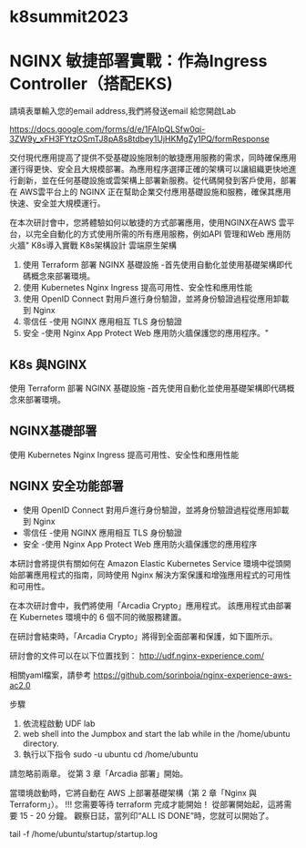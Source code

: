 # k8summit2023
# NGINX 敏捷部署實戰：作為Ingress Controller（搭配EKS)

請填表單輸入您的email address,我們將發送email 給您開啟Lab

https://docs.google.com/forms/d/e/1FAIpQLSfw0qi-3ZW9y_xFH3FYtzOSmTJ8pA8s8tdbey1UjHKMgZy1PQ/formResponse

交付現代應用提高了提供不受基礎設施限制的敏捷應用服務的需求，同時確保應用運行得更快、安全且大規模部署。為應用程序選擇正確的架構可以讓組織更快地進行創新，並在任何基礎設施或雲架構上部署新服務。從代碼開發到客戶使用，部署在 AWS雲平台上的 NGINX 正在幫助企業交付應用基礎設施和服務，確保其應用快速、安全並大規模運行。

在本次研討會中，您將體驗如何以敏捷的方式部署應用，使用NGINX在AWS 雲平台，以完全自動化的方式使用所需的所有應用服務，例如API 管理和Web 應用防火牆"
K8s導入實戰 K8s架構設計   雲端原生架構

1. 使用 Terraform 部署 NGINX 基礎設施 -首先使用自動化並使用基礎架構即代碼概念來部署環境。
2. 使用 Kubernetes Nginx Ingress 提高可用性、安全性和應用性能
3. 使用 OpenID Connect 對用戶進行身份驗證，並將身份驗證過程從應用卸載到 Nginx
4. 零信任 -使用 NGINX 應用相互 TLS 身份驗證
5. 安全 -使用 Nginx App Protect Web 應用防火牆保護您的應用程序。"

## K8s 與NGINX 
使用 Terraform 部署 NGINX 基礎設施 -首先使用自動化並使用基礎架構即代碼概念來部署環境。
## NGINX基礎部署	
使用 Kubernetes Nginx Ingress 提高可用性、安全性和應用性能
## NGINX 安全功能部署	
- 使用 OpenID Connect 對用戶進行身份驗證，並將身份驗證過程從應用卸載到 Nginx
- 零信任 -使用 NGINX 應用相互 TLS 身份驗證
- 安全 -使用 Nginx App Protect Web 應用防火牆保護您的應用程序

本研討會將提供有關如何在 Amazon Elastic Kubernetes Service 環境中從頭開始部署應用程式的指南，同時使用 Nginx 解決方案保護和增強應用程式的可用性和可用性。

在本次研討會中，我們將使用「Arcadia Crypto」應用程式。 該應用程式由部署在 Kubernetes 環境中的 6 個不同的微服務建置。

在研討會結束時，「Arcadia Crypto」將得到全面部署和保護，如下圖所示。

研討會的文件可以在以下位置找到： 
http://udf.nginx-experience.com/

相關yaml檔案，請參考
https://github.com/sorinboia/nginx-experience-aws-ac2.0

步驟
1. 依流程啟動 UDF lab
2. web shell into the Jumpbox and start the lab while in the /home/ubuntu directory.
3. 執行以下指令
sudo -u ubuntu
cd /home/ubuntu

請忽略前兩章。 從第 3 章「Arcadia 部署」開始。

當環境啟動時，它將自動在 AWS 上部署基礎架構（第 2 章「Nginx 與 Terraform」）。
!!! 您需要等待 terraform 完成才能開始！
從部署開始起，這將需要 15 - 20 分鐘。 觀察日誌，當列印“ALL IS DONE”時，您就可以開始了。

tail -f /home/ubuntu/startup/startup.log
